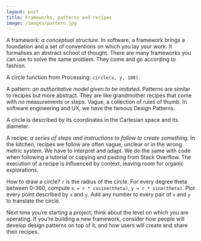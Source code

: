 ```yaml
---
layout: post
title: Frameworks, patterns and recipes
image: /images/pattern.jpg
---
```


A framework: *a conceptual structure.* In software, a framework brings a
foundation and a set of conventions on which you lay your work. It formalises an
abstract school of thought. There are many frameworks you can use to solve the
same problem. They come and go according to fashion.

A circle function from Processing: `circle(x, y, 100)`.

A pattern: *an authoritative model given to be imitated.* Patterns are similar
to recipes but more abstract. They are like grandmother recipes that come with
no measurements or steps. Vague, a collection of rules of thumb. In software
engineering and UX, we have the famous Design Patterns.

A circle is described by its coordinates in the Cartesian space and its
diameter.

A recipe: *a series of steps and instructions to follow to create something*. In
the kitchen, recipes we follow are often vague, unclear or in the wrong metric
system. We have to interpret and adapt. We do the same with code when following
a tutorial or copying and pasting from Stack Overflow. The execution of a recipe
is influenced by context, leaving room for organic explorations.

How to draw a circle? `r` is the radius of the circle. For every degree theta
between 0-360, compute `x = r * cosine(theta)`, `y = r * sine(theta)`. Plot
every point described by `x` and `y`. Add any number to every pair of `x` and
`y` to translate the circle.

Next time you’re starting a project, think about the level on which you are
operating. If you’re building a new framework, consider how people will develop
design patterns on top of it, and how users will create and share their recipes.
